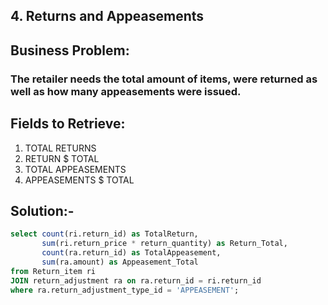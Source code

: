 ## 4. Returns and Appeasements
## Business Problem:
### The retailer needs the total amount of items, were returned as well as how many appeasements were issued.

## Fields to Retrieve:

1. TOTAL RETURNS
2. RETURN $ TOTAL
3. TOTAL APPEASEMENTS
4. APPEASEMENTS $ TOTAL

## Solution:-
```sql
select count(ri.return_id) as TotalReturn,
       sum(ri.return_price * return_quantity) as Return_Total,
       count(ra.return_id) as TotalAppeasement,
       sum(ra.amount) as Appeasement_Total
from Return_item ri 
JOIN return_adjustment ra on ra.return_id = ri.return_id
where ra.return_adjustment_type_id = 'APPEASEMENT';

```
